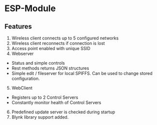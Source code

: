 # ESP-Module #


## Features ##
1. Wireless client connects up to 5 configured networks
2. Wireless client reconnects if connection is lost
3. Access point enabled with unique SSID
4. Webserver
  - Status and simple controls
  - Rest methods returns JSON structures  
  - Simple edit / fileserver for local SPIFFS. Can be used to change stored configuration.
5. WebClient
  - Registers up to 2 Control Servers
  - Constantly monitor health of Control Servers
6. Predefined update server is checked during startup
7. Blynk library support added.
